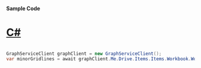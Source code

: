#### Sample Code
# [C#](#tab/Csharp)

```C#

GraphServiceClient graphClient = new GraphServiceClient();
var minorGridlines = await graphClient.Me.Drive.Items.Items.Workbook.Worksheets.Worksheets.Charts.Charts.Axes.ValueAxis.MinorGridlines.Request().GetAsync();

```